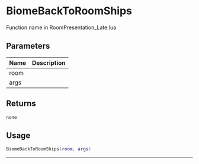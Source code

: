 # BiomeBackToRoomShips

Function name in RoomPresentation_Late.lua

## Parameters

| Name | Description |
| ---- | ----------- |
| room |             |
| args |             |

## Returns

`none`

## Usage

```lua
BiomeBackToRoomShips(room, args)
```

---
